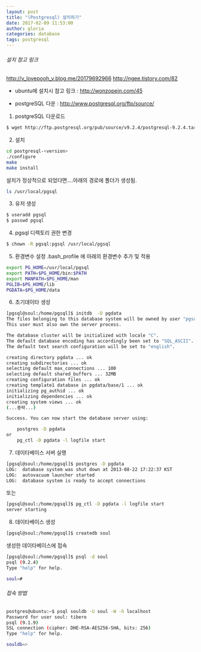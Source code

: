 ```yaml
---
layout: post
title: "(Postgresql) 설치하기"
date: 2017-02-09 11:53:00
author: gloria
categories: database
tags: postgresql
---
```


###### 설치 참고 링크
http://v_lovepooh_v.blog.me/20179692966
http://ngee.tistory.com/82

- ubuntu에 설치시 참고 링크 : http://wonzopein.com/45

- postgreSQL 다운 : http://www.postgresql.org/ftp/source/

1. postgreSQL 다운로드
```sh
$ wget http://ftp.postgresql.org/pub/source/v9.2.4/postgresql-9.2.4.tar.gz
```

2. 설치
```sh
cd postgresql-<version>
./configure
make
make install
```
설치가 정상적으로 되었다면....아래의 경로에 폴더가 생성됨.
```sh
ls /usr/local/pgsql
```

3. 유저 생성
```sh
$ useradd pgsql
$ passwd pgsql
```

4. pgsql 디렉토리 권한 변경
```sh
$ chown -R pgsql:pgsql /usr/local/pgsql
```

5. 환경변수 설정
.bash_profile 에 아래의 환경변수 추가 및 적용
```sh
export PG_HOME=/usr/local/pgsql
export PATH=$PG_HOME/bin:$PATH
export MANPATH=$PG_HOME/man
PGLIB=$PG_HOME/lib
PGDATA=$PG_HOME/data
```

6. 초기데이타 생성
```sh
[pgsql@soul:/home/pgsql]$ initdb  -D pgdata
The files belonging to this database system will be owned by user "pgsql".
This user must also own the server process.

The database cluster will be initialized with locale "C".
The default database encoding has accordingly been set to "SQL_ASCII".
The default text search configuration will be set to "english".

creating directory pgdata ... ok
creating subdirectories ... ok
selecting default max_connections ... 100
selecting default shared_buffers ... 32MB
creating configuration files ... ok
creating template1 database in pgdata/base/1 ... ok
initializing pg_authid ... ok
initializing dependencies ... ok
creating system views ... ok
(...중략...)

Success. You can now start the database server using:

    postgres -D pgdata
or
    pg_ctl -D pgdata -l logfile start
```

7. 데이타베이스 서버 실행
```sh
[pgsql@soul:/home/pgsql]$ postgres -D pgdata
LOG:  database system was shut down at 2013-08-22 17:22:37 KST
LOG:  autovacuum launcher started
LOG:  database system is ready to accept connections
```
또는
```sh
[pgsql@soul:/home/pgsql]$ pg_ctl -D pgdata -l logfile start
server starting
```

8. 데이타베이스 생성
```sh
[pgsql@soul:/home/pgsql]$ createdb soul
```

생성한 데이타베이스에 접속
```sh
[pgsql@soul:/home/pgsql]$ psql -d soul
psql (9.2.4)
Type "help" for help.

soul=#
```

###### 접속 방법
```sh
postgres@ubuntu:~$ psql souldb -U soul -W -h localhost
Password for user soul: tibero
psql (9.1.9)
SSL connection (cipher: DHE-RSA-AES256-SHA, bits: 256)
Type "help" for help.

souldb=>  
```
